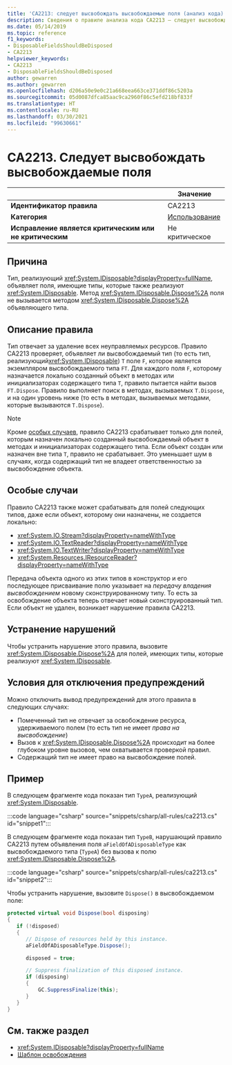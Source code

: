 ```yaml
---
title: 'CA2213: следует высвобождать высвобождаемые поля (анализ кода)'
description: Сведения о правиле анализа кода CA2213 — следует высвобождать высвобождаемые поля
ms.date: 05/14/2019
ms.topic: reference
f1_keywords:
- DisposableFieldsShouldBeDisposed
- CA2213
helpviewer_keywords:
- CA2213
- DisposableFieldsShouldBeDisposed
author: gewarren
ms.author: gewarren
ms.openlocfilehash: d206a50e9e0c21a668eea663ce371ddf86c5203a
ms.sourcegitcommit: 05d0087dfca85aac9ca2960f86c5efd218bf833f
ms.translationtype: HT
ms.contentlocale: ru-RU
ms.lasthandoff: 03/30/2021
ms.locfileid: "99630661"
---
```

# <a name="ca2213-disposable-fields-should-be-disposed"></a>CA2213. Следует высвобождать высвобождаемые поля

| | Значение |
|-|-|
| **Идентификатор правила** |CA2213|
| **Категория** |[Использование](usage-warnings.md)|
| **Исправление является критическим или не критическим** |Не критическое|

## <a name="cause"></a>Причина

Тип, реализующий <xref:System.IDisposable?displayProperty=fullName>, объявляет поля, имеющие типы, которые также реализуют <xref:System.IDisposable>. Метод <xref:System.IDisposable.Dispose%2A> поля не вызывается методом <xref:System.IDisposable.Dispose%2A> объявляющего типа.

## <a name="rule-description"></a>Описание правила

Тип отвечает за удаление всех неуправляемых ресурсов. Правило CA2213 проверяет, объявляет ли высвобождаемый тип (то есть тип, реализующий<xref:System.IDisposable>) `T` поле `F`, которое является экземпляром высвобождаемого типа `FT`. Для каждого поля `F`, которому назначается локально созданный объект в методах или инициализаторах содержащего типа `T`, правило пытается найти вызов `FT.Dispose`. Правило выполняет поиск в методах, вызываемых `T.Dispose`, и на один уровень ниже (то есть в методах, вызываемых методами, которые вызываются `T.Dispose`).

> [!NOTE]
> Кроме [особых случаев](#special-cases), правило CA2213 срабатывает только для полей, которым назначен локально созданный высвобождаемый объект в методах и инициализаторах содержащего типа. Если объект создан или назначен вне типа `T`, правило не срабатывает. Это уменьшает шум в случаях, когда содержащий тип не владеет ответственностью за высвобождение объекта.

## <a name="special-cases"></a>Особые случаи

Правило CA2213 также может срабатывать для полей следующих типов, даже если объект, которому они назначены, не создается локально:

- <xref:System.IO.Stream?displayProperty=nameWithType>
- <xref:System.IO.TextReader?displayProperty=nameWithType>
- <xref:System.IO.TextWriter?displayProperty=nameWithType>
- <xref:System.Resources.IResourceReader?displayProperty=nameWithType>

Передача объекта одного из этих типов в конструктор и его последующее присваивание полю указывает на *передачу владения высвобождением* новому сконструированному типу. То есть за освобождение объекта теперь отвечает новый сконструированный тип. Если объект не удален, возникает нарушение правила CA2213.

## <a name="how-to-fix-violations"></a>Устранение нарушений

Чтобы устранить нарушение этого правила, вызовите <xref:System.IDisposable.Dispose%2A> для полей, имеющих типы, которые реализуют <xref:System.IDisposable>.

## <a name="when-to-suppress-warnings"></a>Условия для отключения предупреждений

Можно отключить вывод предупреждений для этого правила в следующих случаях:

- Помеченный тип не отвечает за освобождение ресурса, удерживаемого полем (то есть тип не имеет *права на высвобождение*)
- Вызов к <xref:System.IDisposable.Dispose%2A> происходит на более глубоком уровне вызовов, чем охватывается проверкой правил.
- Содержащий тип не имеет право на высвобождение полей.

## <a name="example"></a>Пример

В следующем фрагменте кода показан тип `TypeA`, реализующий <xref:System.IDisposable>.

:::code language="csharp" source="snippets/csharp/all-rules/ca2213.cs" id="snippet1":::

В следующем фрагменте кода показан тип `TypeB`, нарушающий правило CA2213 путем объявления поля `aFieldOfADisposableType` как высвобождаемого типа (`TypeA`) без вызова к полю <xref:System.IDisposable.Dispose%2A>.

:::code language="csharp" source="snippets/csharp/all-rules/ca2213.cs" id="snippet2":::

Чтобы устранить нарушение, вызовите `Dispose()` в высвобождаемом поле:

```csharp
protected virtual void Dispose(bool disposing)
{
   if (!disposed)
   {
      // Dispose of resources held by this instance.
      aFieldOfADisposableType.Dispose();

      disposed = true;

      // Suppress finalization of this disposed instance.
      if (disposing)
      {
          GC.SuppressFinalize(this);
      }
   }
}
```

## <a name="see-also"></a>См. также раздел

- <xref:System.IDisposable?displayProperty=fullName>
- [Шаблон освобождения](../../../standard/garbage-collection/implementing-dispose.md)
